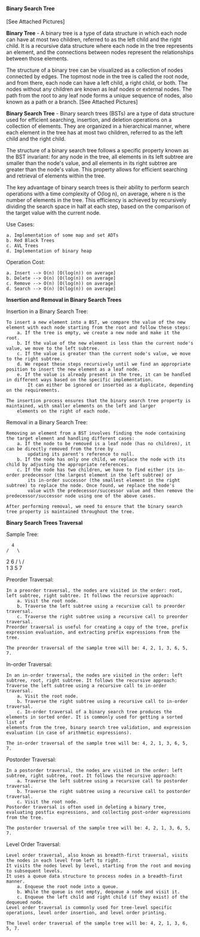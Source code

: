 #### Binary Search Tree
[See Attached Pictures]

**Binary Tree** - A binary tree is a type of data structure in which each node can have at most two children, referred to as the left child and the right child. It is a recursive data structure where each node in the tree represents an element, and the connections between nodes represent the relationships between those elements.

The structure of a binary tree can be visualized as a collection of nodes connected by edges. The topmost node in the tree is called the root node, and from there, each node can have a left child, a right child, or both. The nodes without any children are known as leaf nodes or external nodes. The path from the root to any leaf node forms a unique sequence of nodes, also known as a path or a branch. [See Attached Pictures]

**Binary Search Tree** - Binary search trees (BSTs) are a type of data structure used for efficient searching, insertion, and deletion operations on a collection of elements. They are organized in a hierarchical manner, where each element in the tree has at most two children, referred to as the left child and the right child. 

The structure of a binary search tree follows a specific property known as the BST invariant: for any node in the tree, all elements in its left subtree are smaller than the node's value, and all elements in its right subtree are greater than the node's value. This property allows for efficient searching and retrieval of elements within the tree.

The key advantage of binary search trees is their ability to perform search operations with a time complexity of O(log n), on average, where n is the number of elements in the tree. This efficiency is achieved by recursively dividing the search space in half at each step, based on the comparison of the target value with the current node.

Use Cases:

    a. Implementation of some map and set ADTs
    b. Red Black Trees
    c. AVL Trees
    d. Implementation of binary heap
    
Operation Cost:

    a. Insert --> O(n) [O(log(n)) on average]
    b. Delete --> O(n) [O(log(n)) on average]
    c. Remove --> O(n) [O(log(n)) on average]
    d. Search --> O(n) [O(log(n)) on average]
    
**Insertion and Removal in Binary Search Trees**

Insertion in a Binary Search Tree:

    To insert a new element into a BST, we compare the value of the new element with each node starting from the root and follow these steps:
        a. If the tree is empty, we create a new node and make it the root.
        b. If the value of the new element is less than the current node's value, we move to the left subtree.
        c. If the value is greater than the current node's value, we move to the right subtree.
        d. We repeat these steps recursively until we find an appropriate position to insert the new element as a leaf node.
        e. If the value is already present in the tree, it can be handled in different ways based on the specific implementation. 
            It can either be ignored or inserted as a duplicate, depending on the requirements.
            
    The insertion process ensures that the binary search tree property is maintained, with smaller elements on the left and larger 
        elements on the right of each node.

Removal in a Binary Search Tree:

    Removing an element from a BST involves finding the node containing the target element and handling different cases:
        a. If the node to be removed is a leaf node (has no children), it can be directly removed from the tree by 
            updating its parent's reference to null.
        b. If the node has only one child, we replace the node with its child by adjusting the appropriate references.
        c. If the node has two children, we have to find either its in-order predecessor (the largest element in the left subtree) or 
            its in-order successor (the smallest element in the right subtree) to replace the node. Once found, we replace the node's 
            value with the predecessor/successor value and then remove the predecessor/successor node using one of the above cases.
            
    After performing removal, we need to ensure that the binary search tree property is maintained throughout the tree.

    
**Binary Search Trees Traversal**

Sample Tree:

      4
    /   \
   2     6
  / \   / \
 1   3 5   7

Preorder Traversal:

    In a preorder traversal, the nodes are visited in the order: root, left subtree, right subtree. It follows the recursive approach:
        a. Visit the root node.
        b. Traverse the left subtree using a recursive call to preorder traversal.
        c. Traverse the right subtree using a recursive call to preorder traversal.
    Preorder traversal is useful for creating a copy of the tree, prefix expression evaluation, and extracting prefix expressions from the tree.
    
    The preorder traversal of the sample tree will be: 4, 2, 1, 3, 6, 5, 7.

In-order Traversal:

    In an in-order traversal, the nodes are visited in the order: left subtree, root, right subtree. It follows the recursive approach:
    Traverse the left subtree using a recursive call to in-order traversal.
        a. Visit the root node.
        b. Traverse the right subtree using a recursive call to in-order traversal.
        c. In-order traversal of a binary search tree produces the elements in sorted order. It is commonly used for getting a sorted list of 
    elements from the tree, binary search tree validation, and expression evaluation (in case of arithmetic expressions).
    
    The in-order traversal of the sample tree will be: 4, 2, 1, 3, 6, 5, 7.

Postorder Traversal:

    In a postorder traversal, the nodes are visited in the order: left subtree, right subtree, root. It follows the recursive approach:
        a. Traverse the left subtree using a recursive call to postorder traversal.
        b. Traverse the right subtree using a recursive call to postorder traversal.
        c. Visit the root node.
    Postorder traversal is often used in deleting a binary tree, evaluating postfix expressions, and collecting post-order expressions from the tree.
    
    The postorder traversal of the sample tree will be: 4, 2, 1, 3, 6, 5, 7.

Level Order Traversal:

    Level order traversal, also known as breadth-first traversal, visits the nodes in each level from left to right. 
    It visits the nodes level by level, starting from the root and moving to subsequent levels. 
    It uses a queue data structure to process nodes in a breadth-first manner.
        a. Enqueue the root node into a queue.
        b. While the queue is not empty, dequeue a node and visit it.
        c. Enqueue the left child and right child (if they exist) of the dequeued node.
    Level order traversal is commonly used for tree-level specific operations, level order insertion, and level order printing.
    
    The level order traversal of the sample tree will be: 4, 2, 1, 3, 6, 5, 7.

